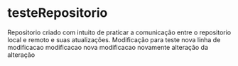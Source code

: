 # testeRepositorio
Repositorio criado com intuito de praticar a comunicação entre o repositorio local e remoto e suas atualizações.
Modificação para teste
nova linha de modificacao
modificacao nova
modificacao novamente
alteração da alteração
